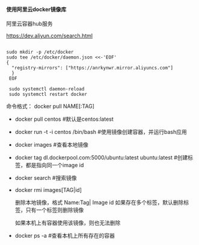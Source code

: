

#### 使用阿里云docker镜像库

阿里云容器hub服务  

https://dev.aliyun.com/search.html


```shell

sudo mkdir -p /etc/docker
sudo tee /etc/docker/daemon.json <<-'EOF'
{
  "registry-mirrors": ["https://anrkynwr.mirror.aliyuncs.com"]
  }
 EOF

 sudo systemctl daemon-reload
 sudo systemctl restart docker

```  


命令格式： docker pull NAME[:TAG]

- docker pull centos  #默认是centos:latest
- docker run -t -i centos /bin/bash #使用镜像创建容器，并运行bash应用
- docker images #查看本地镜像
- docker tag dl.dockerpool.com:5000/ubuntu:latest  ubuntu:latest #创建标签，都是指向同一个image id
- docker search #搜索镜像
- docker rmi images[TAG|id]  
	
	删除本地镜像，格式  Name:Tag| Image id  如果存在多个标签，默认删除标签，只有一个标签则删除镜像

	如果本机上有容器使用该镜像，则也无法删除

- docker ps -a #查看本机上所有存在的容器
